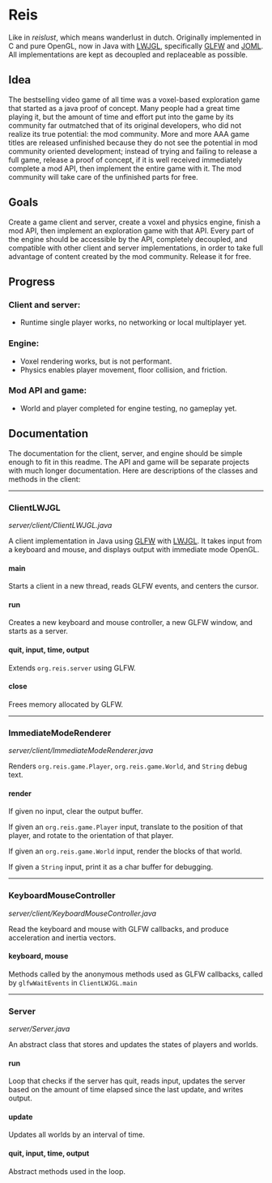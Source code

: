 # Reis
Like in *reislust*, which means wanderlust in dutch. Originally implemented in C and pure OpenGL, now in Java with [LWJGL](https://www.lwjgl.org), specifically [GLFW](https://www.glfw.org/) and [JOML](https://github.com/JOML-CI/JOML). All implementations are kept as decoupled and replaceable as possible.

## Idea
The bestselling video game of all time was a voxel-based exploration game that started as a java proof of concept. Many people had a great time playing it, but the amount of time and effort put into the game by its community far outmatched that of its original developers, who did not realize its true potential: the mod community. More and more AAA game titles are released unfinished because they do not see the potential in mod community oriented development; instead of trying and failing to release a full game, release a proof of concept, if it is well received immediately complete a mod API, then implement the entire game with it. The mod community will take care of the unfinished parts for free.

## Goals
Create a game client and server, create a voxel and physics engine, finish a mod API, then implement an exploration game with that API. Every part of the engine should be accessible by the API, completely decoupled, and compatible with other client and server implementations, in order to take full advantage of content created by the mod community. Release it for free.

## Progress
### Client and server:
-	Runtime single player works, no networking or local multiplayer yet.

### Engine:
-	Voxel rendering works, but is not performant.
-	Physics enables player movement, floor collision, and friction.

### Mod API and game:
-	World and player completed for engine testing, no gameplay yet.

##  Documentation
The documentation for the client, server, and engine should be simple enough to fit in this readme. The API and game will be separate projects with much longer documentation. Here are descriptions of the classes and methods in the client:

------
### ClientLWJGL
*server/client/ClientLWJGL.java*

A client implementation in Java using [GLFW]( https://www.glfw.org/) with [LWJGL](https://www.lwjgl.org/). It takes input from a keyboard and mouse, and displays output with immediate mode OpenGL.
#### main
Starts a client in a new thread, reads GLFW events, and centers the cursor.
#### run
Creates a new keyboard and mouse controller, a new GLFW window, and starts as a server.
#### quit, input, time, output
Extends `org.reis.server` using GLFW.
#### close
Frees memory allocated by GLFW.

------
### ImmediateModeRenderer
*server/client/ImmediateModeRenderer.java*

Renders `org.reis.game.Player`, `org.reis.game.World`, and `String` debug text.

#### render
If given no input, clear the output buffer.

If given an `org.reis.game.Player` input, translate to the position of that player, and rotate to the orientation of that player.

If given an `org.reis.game.World` input, render the blocks of that world.

If given a `String` input, print it as a char buffer for debugging.

------
### KeyboardMouseController
*server/client/KeyboardMouseController.java*

Read the keyboard and mouse with GLFW callbacks, and produce acceleration and inertia vectors.
#### keyboard, mouse
Methods called by the anonymous methods used as GLFW callbacks, called by `glfwWaitEvents` in `ClientLWJGL.main`

------
### Server
*server/Server.java*

An abstract class that stores and updates the states of players and worlds.

#### run
Loop that checks if the server has quit, reads input, updates the server based on the amount of time elapsed since the last update, and writes output.

#### update
Updates all worlds by an interval of time.

#### quit, input, time, output
Abstract methods used in the loop.

